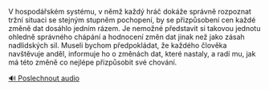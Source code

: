 
V hospodářském systému, v němž každý hráč dokáže správně rozpoznat tržní situaci se stejným stupněm pochopení, by se přizpůsobení cen každé změně dat dosáhlo jedním rázem. Je nemožné představit si takovou jednotu ohledně správného chápání a hodnocení změn dat jinak než jako zásah nadlidských sil. Museli bychom předpokládat, že každého člověka navštěvuje anděl, informuje ho o změnách dat, které nastaly, a radí mu, jak má této změně co nejlépe přizpůsobit své chování.

[🔊 Poslechnout audio](/data/7-paragraphs/audio/chapter_62/para_009-V-hospodskm-systmu-v-nm-kad-hr-doke-s.mp3)
